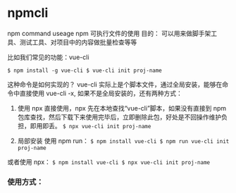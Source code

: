 # npmcli

npm command useage
npm 可执行文件的使用
目的： 可以用来做脚手架工具、测试工具、对项目中的内容做批量检查等等

比如我们常见的功能：vue-cli

`$ npm install -g vue-cli $ vue-cli init proj-name`

这种命令是如何实现的？
vue-cli 实际上是个脚本文件，通过全局安装，能够在命令中直接使用 vue-cli -x,
如果不是全局安装的，还有两种方式：

1. 使用 npx 直接使用，npx 先在本地查找“vue-cli”脚本，如果没有直接到 npm 包库查找，然后下载下来使用完毕后，立即删除此包，好处是不回操作维护负担，即用即丢。
   `$ npx vue-cli init proj-name`

2. 局部安装 使用 npm run：
   `$ npm install vue-cli $ npm run vue-cli init proj-name`

或者使用 npx：
`$ npm install vue-cli $ npx vue-cli init proj-name`

### 使用方式：
